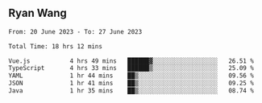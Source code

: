 ## Ryan Wang

<!--START_SECTION:waka-->

```txt
From: 20 June 2023 - To: 27 June 2023

Total Time: 18 hrs 12 mins

Vue.js           4 hrs 49 mins   ██████▓░░░░░░░░░░░░░░░░░░   26.51 %
TypeScript       4 hrs 33 mins   ██████▒░░░░░░░░░░░░░░░░░░   25.09 %
YAML             1 hr 44 mins    ██▒░░░░░░░░░░░░░░░░░░░░░░   09.56 %
JSON             1 hr 41 mins    ██▒░░░░░░░░░░░░░░░░░░░░░░   09.25 %
Java             1 hr 35 mins    ██▒░░░░░░░░░░░░░░░░░░░░░░   08.74 %
```

<!--END_SECTION:waka-->
